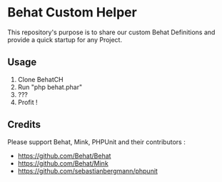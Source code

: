 # Behat Custom Helper

This repository's purpose is to share our custom Behat Definitions and provide a quick startup for any Project.

## Usage

1. Clone BehatCH
2. Run "php behat.phar"
3. ???
4. Profit !

## Credits

Please support Behat, Mink, PHPUnit and their contributors :

* https://github.com/Behat/Behat
* https://github.com/Behat/Mink
* https://github.com/sebastianbergmann/phpunit
